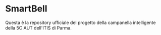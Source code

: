 # SmartBell
Questa è la repository ufficiale del progetto della campanella intelligente della 5C AUT dell'ITIS di Parma.
